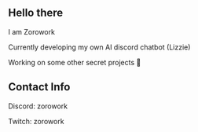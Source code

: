 ## Hello there

I am Zorowork

Currently developing my own AI discord chatbot (Lizzie)

Working on some other secret projects 🤫

## Contact Info

Discord: zorowork

Twitch: zorowork

<!--
**Zorowork/Zorowork** is a ✨ _special_ ✨ repository because its `README.md` (this file) appears on your GitHub profile.

Here are some ideas to get you started:

- 🔭 I’m currently working on ...
- 🌱 I’m currently learning ...
- 👯 I’m looking to collaborate on ...
- 🤔 I’m looking for help with ...
- 💬 Ask me about ...
- 📫 How to reach me: ...
- 😄 Pronouns: ...
- ⚡ Fun fact: ...
-->
